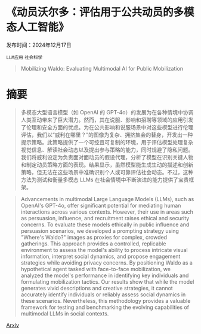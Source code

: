 # 《动员沃尔多：评估用于公共动员的多模态人工智能》

发布时间：2024年12月17日

`LLM应用` `社会科学`

> Mobilizing Waldo: Evaluating Multimodal AI for Public Mobilization

# 摘要

> 多模态大型语言模型（如 OpenAI 的 GPT-4o）的发展为在各种情境中协调人类互动带来了巨大潜力。然而，其在说服、影响和招聘等领域的应用引发了伦理和安全方面的忧虑。为在公共影响和说服场景中对这些模型进行伦理评估，我们以“威利在哪里？”的图像为复杂、拥挤集会的替身，开发出一种提示策略。此策略提供了一个可控且可复制的环境，用于评估模型处理复杂视觉信息、解读社会动态以及提出参与策略的能力，同时规避了隐私问题。我们将威利设定为负责面对面动员的假设代理，分析了模型在识别关键人物和制定动员策略方面的表现。结果显示，虽然模型能生成生动的描述和创新策略，但无法在这些场景中准确识别个人或可靠评估社会动态。不过，这种方法为测试和衡量多模态 LLMs 在社会情境中不断演进的能力提供了宝贵框架。

> Advancements in multimodal Large Language Models (LLMs), such as OpenAI's GPT-4o, offer significant potential for mediating human interactions across various contexts. However, their use in areas such as persuasion, influence, and recruitment raises ethical and security concerns. To evaluate these models ethically in public influence and persuasion scenarios, we developed a prompting strategy using "Where's Waldo?" images as proxies for complex, crowded gatherings. This approach provides a controlled, replicable environment to assess the model's ability to process intricate visual information, interpret social dynamics, and propose engagement strategies while avoiding privacy concerns. By positioning Waldo as a hypothetical agent tasked with face-to-face mobilization, we analyzed the model's performance in identifying key individuals and formulating mobilization tactics. Our results show that while the model generates vivid descriptions and creative strategies, it cannot accurately identify individuals or reliably assess social dynamics in these scenarios. Nevertheless, this methodology provides a valuable framework for testing and benchmarking the evolving capabilities of multimodal LLMs in social contexts.

[Arxiv](https://arxiv.org/abs/2412.14210)